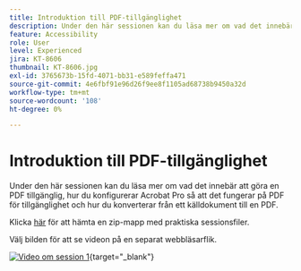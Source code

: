 ```yaml
---
title: Introduktion till PDF-tillgänglighet
description: Under den här sessionen kan du läsa mer om vad det innebär att göra ett PDF tillgängligt, hur du konfigurerar Acrobat Pro så att det fungerar på PDF och hur du konverterar från ett källdokument till ett PDF
feature: Accessibility
role: User
level: Experienced
jira: KT-8606
thumbnail: KT-8606.jpg
exl-id: 3765673b-15fd-4071-bb31-e589feffa471
source-git-commit: 4e6fbf91e96d26f9ee8f1105ad68738b9450a32d
workflow-type: tm+mt
source-wordcount: '108'
ht-degree: 0%

---
```


# Introduktion till PDF-tillgänglighet

Under den här sessionen kan du läsa mer om vad det innebär att göra en PDF tillgänglig, hur du konfigurerar Acrobat Pro så att det fungerar på PDF för tillgänglighet och hur du konverterar från ett källdokument till en PDF.

Klicka [här](../assets/accessibilitysession1.zip) för att hämta en zip-mapp med praktiska sessionsfiler.

Välj bilden för att se videon på en separat webbläsarflik.

[![Video om session 1](../assets/Accessibilitysession1_YT.png)](https://www.youtube.com/embed/DaadHIWHgzU){target="_blank"}
